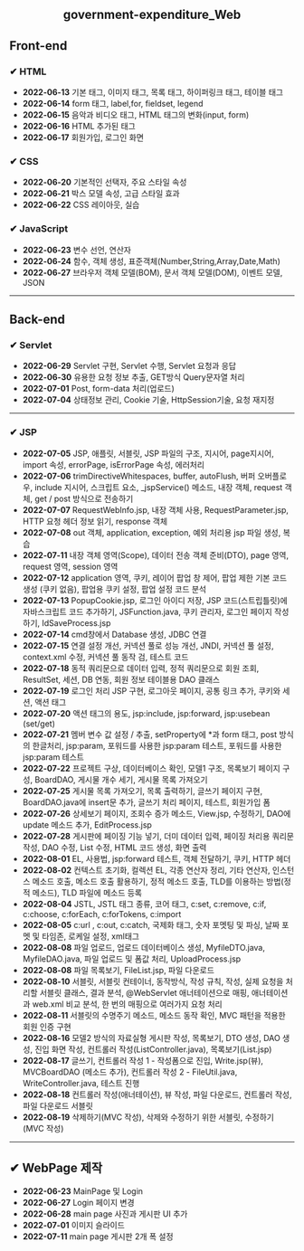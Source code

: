 <!-- government-expenditure_WEB -->
<h2><center>government-expenditure_Web</center></h2>

<h2>Front-end</h2>
<h3> ✔ HTML </h3>
<ul>
   <li> <strong>2022-06-13</strong> 기본 태그, 이미지 태그, 목록 태그, 하이퍼링크 태그, 테이블 태그
   <li> <strong>2022-06-14</strong> form 태그, label,for, fieldset, legend
   <li> <strong>2022-06-15</strong> 음악과 비디오 태그, HTML 태그의 변화(input, form)
   <li> <strong>2022-06-16</strong> HTML 추가된 태그
   <li> <strong>2022-06-17</strong> 회원가입, 로그인 화면
</ul>

<h3> ✔ CSS </h3>
<ul>
   <li> <strong>2022-06-20</strong> 기본적인 선택자, 주요 스타일 속성
   <li> <strong>2022-06-21</strong> 박스 모델 속성, 고급 스타일 효과
   <li> <strong>2022-06-22</strong> CSS 레이아웃, 실습
</ul>

<h3> ✔ JavaScript </h3>
<ul>
   <li> <strong>2022-06-23</strong> 변수 선언, 연산자
   <li> <strong>2022-06-24</strong> 함수, 객체 생성, 표준객체(Number,String,Array,Date,Math)
   <li> <strong>2022-06-27</strong> 브라우저 객체 모델(BOM), 문서 객체 모델(DOM), 이벤트 모델, JSON
</ul>
<hr>

<h2>Back-end</h2>
<h3> ✔ Servlet </h3>
<ul>
   <li> <strong>2022-06-29</strong> Servlet 구현, Servlet 수행, Servlet 요청과 응답
   <li> <strong>2022-06-30</strong> 유용한 요청 정보 추출, GET방식 Query문자열 처리
   <li> <strong>2022-07-01</strong> Post, form-data 처리(업로드)
   <li> <strong>2022-07-04</strong> 상태정보 관리, Cookie 기술, HttpSession기술, 요청 재지정
</ul>
<hr>

<h3> ✔ JSP </h3>
<ul>
   <li> <strong>2022-07-05</strong> JSP, 애플릿, 서블릿, JSP 파일의 구조, 지시어, page지시어, import 속성, errorPage, isErrorPage 속성, 에러처리
   <li> <strong>2022-07-06</strong> trimDirectiveWhitespaces, buffer, autoFlush, 버퍼 오버플로우, include 지시어, 스크립트 요소, _jspService() 메소드, 내장 객체, request 객체, get / post 방식으로 전송하기
   <li> <strong>2022-07-07</strong> RequestWebInfo.jsp, 내장 객체 사용, RequestParameter.jsp, HTTP 요청 헤더 정보 읽기, response 객체
   <li> <strong>2022-07-08</strong> out 객체, application, exception, 예외 처리용 jsp 파일 생성, 복습
   <li> <strong>2022-07-11</strong> 내장 객체 영역(Scope), 데이터 전송 객체 준비(DTO), page 영역, request 영역, session 영역
   <li> <strong>2022-07-12</strong> application 영역, 쿠키, 레이어 팝업 창 제어, 팝업 제한 기본 코드 생성 (쿠키 없음), 팝업용 쿠키 설정, 팝업 설정 코드 분석
   <li> <strong>2022-07-13</strong> PopupCookie.jsp, 로그인 아이디 저장, JSP 코드(스트립틀릿)에 자바스크립트 코드 추가하기, JSFunction.java, 쿠키 관리자, 로그인 페이지 작성하기, IdSaveProcess.jsp
   <li> <strong>2022-07-14</strong> cmd창에서 Database 생성, JDBC 연결
   <li> <strong>2022-07-15</strong> 연결 설정 개선, 커넥션 풀로 성능 개선, JNDI, 커넥션 풀 설정, context.xml 수정, 커넥션 풀 동작 검, 테스트 코드
   <li> <strong>2022-07-18</strong> 동적 쿼리문으로 데이터 입력, 정적 쿼리문으로 회원 조회, ResultSet, 세션, DB 연동, 회원 정보 테이블용 DAO 클래스
   <li> <strong>2022-07-19</strong> 로그인 처리 JSP 구현, 로그아웃 페이지, 공통 링크 추가, 쿠키와 세션, 액션 태그
   <li> <strong>2022-07-20</strong> 액션 태그의 용도, jsp:include, jsp:forward, jsp:usebean (set/get)
   <li> <strong>2022-07-21</strong> 멤버 변수 값 설정 / 추출, setProperty에 *과 form 태그, post 방식의 한글처리, jsp:param, 포워드를 사용한 jsp:param 테스트, 포워드를 사용한 jsp:param 테스트
   <li> <strong>2022-07-22</strong> 프로젝트 구상, 데이터베이스 확인, 모델1 구조, 목록보기 페이지 구성,  BoardDAO, 게시물 개수 세기, 게시물 목록 가져오기
   <li> <strong>2022-07-25</strong> 게시물 목록 가져오기, 목록 출력하기, 글쓰기 페이지 구현, BoardDAO.java에 insert문 추가, 글쓰기 처리 페이지, 테스트, 회원가입 폼
   <li> <strong>2022-07-26</strong> 상세보기 페이지, 조회수 증가 메소드, View.jsp, 수정하기, DAO에 update 메소드 추가, EditProcess.jsp
   <li> <strong>2022-07-28</strong> 게시판에 페이징 기능 넣기, 더미 데이터 입력, 페이징 처리용 쿼리문 작성, DAO 수정, List 수정, HTML 코드 생성, 화면 출력
   <li> <strong>2022-08-01</strong> EL, 사용법, jsp:forward 테스트, 객체 전달하기, 쿠키, HTTP 헤더
   <li> <strong>2022-08-02</strong> 컨텍스트 초기화, 컬렉션 EL, 각종 연산자 정리, 기타 연산자, 인스턴스 메소드 호출, 메소드 호출 활용하기, 정적 메소드 호출, TLD를 이용하는 방법(정적 메소드), TLD 파일에 메소드 등록
   <li> <strong>2022-08-04</strong> JSTL, JSTL 태그 종류, 코어 태그, c:set, c:remove, c:if, c:choose, c:forEach, c:forTokens, c:import
   <li> <strong>2022-08-05</strong> c:url , c:out, c:catch, 국제화 태그, 숫자 포멧팅 및 파싱, 날짜 포멧 및 타임존, 로케일 설정, xml태그
   <li> <strong>2022-08-08</strong> 파일 업로드, 업로드 데이터베이스 생성, MyfileDTO.java, MyfileDAO.java, 파일 업로드 및 폼값 처리,  UploadProcess.jsp
   <li> <strong>2022-08-08</strong> 파일 목록보기, FileList.jsp, 파일 다운로드
   <li> <strong>2022-08-10</strong> 서블릿, 서블릿 컨테이너, 동작방식, 작성 규칙, 작성, 실제 요청을 처리할 서블릿 클래스, 결과 분석, @WebServlet 애너테이션으로 매핑, 애너테이션과 web.xml 비교 분석, 한 번의 매핑으로 여러가지 요청 처리
   <li> <strong>2022-08-11</strong> 서블릿의 수명주기 메소드, 메소드 동작 확인, MVC 패턴을 적용한 회원 인증 구현
   <li> <strong>2022-08-16</strong> 모델2 방식의 자료실형 게시판 작성, 목록보기, DTO 생성, DAO 생성, 진입 화면 작성, 컨트롤러 작성(ListController.java), 목록보기(List.jsp)
   <li> <strong>2022-08-17</strong> 글쓰기, 컨트롤러 작성 1 - 작성폼으로 진입, Write.jsp(뷰), MVCBoardDAO (메소드 추가), 컨트롤러 작성 2 - FileUtil.java, WriteController.java, 테스트 진행
   <li> <strong>2022-08-18</strong> 컨트롤러 작성(애너테이션), 뷰 작성, 파일 다운로드, 컨트롤러 작성, 파일 다운로드 서블릿
   <li> <strong>2022-08-19</strong> 삭제하기(MVC 작성), 삭제와 수정하기 위한 서블릿, 수정하기(MVC 작성)
</ul>
<hr>

<h2> ✔ WebPage 제작 </h2>
<ul>
   <li> <strong>2022-06-23</strong> MainPage 및 Login
   <li> <strong>2022-06-27</strong> Login 페이지 변경
   <li> <strong>2022-06-28</strong> main page 사진과 게시판 UI 추가
   <li> <strong>2022-07-01</strong> 이미지 슬라이드
   <li> <strong>2022-07-11</strong> main page 게시판 2개 폭 설정
</ul>
